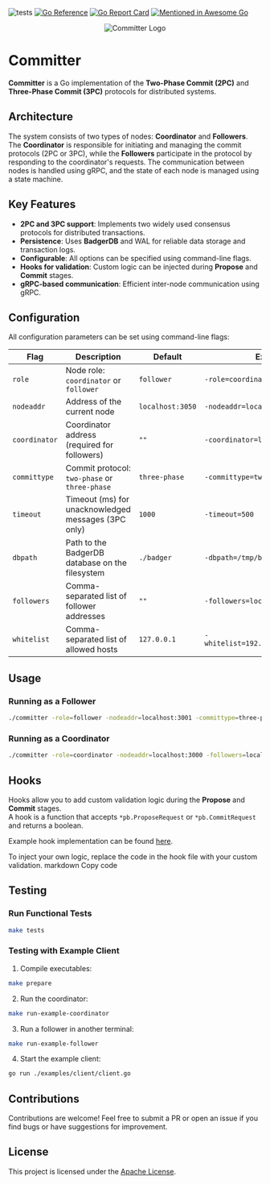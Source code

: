 ![tests](https://github.com/vadiminshakov/committer/actions/workflows/tests.yml/badge.svg?branch=master)
[![Go Reference](https://pkg.go.dev/badge/github.com/vadiminshakov/committer.svg)](https://pkg.go.dev/github.com/vadiminshakov/committer)
[![Go Report Card](https://goreportcard.com/badge/github.com/vadiminshakov/committer)](https://goreportcard.com/report/github.com/vadiminshakov/committer)
[![Mentioned in Awesome Go](https://awesome.re/mentioned-badge.svg)](https://github.com/avelino/awesome-go)

<p align="center">
<img src="https://github.com/vadiminshakov/committer/blob/master/committer.png" alt="Committer Logo">
</p>

# **Committer**

**Committer** is a Go implementation of the **Two-Phase Commit (2PC)** and **Three-Phase Commit (3PC)** protocols for distributed systems.

## **Architecture**

The system consists of two types of nodes: **Coordinator** and **Followers**.
The **Coordinator** is responsible for initiating and managing the commit protocols (2PC or 3PC), while the **Followers** participate in the protocol by responding to the coordinator's requests.
The communication between nodes is handled using gRPC, and the state of each node is managed using a state machine.

## **Key Features**

- **2PC and 3PC support**: Implements two widely used consensus protocols for distributed transactions.
- **Persistence**: Uses **BadgerDB** and WAL for reliable data storage and transaction logs.
- **Configurable**: All options can be specified using command-line flags.
- **Hooks for validation**: Custom logic can be injected during **Propose** and **Commit** stages.
- **gRPC-based communication**: Efficient inter-node communication using gRPC.

## **Configuration**

All configuration parameters can be set using command-line flags:

| **Flag**       | **Description**                                          | **Default**         | **Example**                          |
|-----------------|---------------------------------------------------------|---------------------|-------------------------------------|
| `role`         | Node role: `coordinator` or `follower`                  | `follower`          | `-role=coordinator`                 |
| `nodeaddr`     | Address of the current node                             | `localhost:3050`    | `-nodeaddr=localhost:3051`          |
| `coordinator`  | Coordinator address (required for followers)            | `""`                | `-coordinator=localhost:3050`       |
| `committype`   | Commit protocol: `two-phase` or `three-phase`           | `three-phase`       | `-committype=two-phase`             |
| `timeout`      | Timeout (ms) for unacknowledged messages (3PC only)     | `1000`              | `-timeout=500`                      |
| `dbpath`       | Path to the BadgerDB database on the filesystem         | `./badger`          | `-dbpath=/tmp/badger`               |
| `followers`    | Comma-separated list of follower addresses              | `""`                | `-followers=localhost:3052,3053`    |
| `whitelist`    | Comma-separated list of allowed hosts                   | `127.0.0.1`         | `-whitelist=192.168.0.1,192.168.0.2`|


## **Usage**

### **Running as a Follower**
```bash
./committer -role=follower -nodeaddr=localhost:3001 -committype=three-phase -timeout=1000 -dbpath=/tmp/badger/follower
```

### **Running as a Coordinator**
```bash
./committer -role=coordinator -nodeaddr=localhost:3000 -followers=localhost:3001 -committype=three-phase -timeout=1000 -dbpath=/tmp/badger/coordinator
```

## **Hooks**

Hooks allow you to add custom validation logic during the **Propose** and **Commit** stages.  
A hook is a function that accepts `*pb.ProposeRequest` or `*pb.CommitRequest` and returns a boolean.

Example hook implementation can be found [here](https://github.com/vadiminshakov/committer/blob/master/core/cohort/commitalgo/hooks/hooks.go).

To inject your own logic, replace the code in the hook file with your custom validation.
markdown
Copy code

## **Testing**

### **Run Functional Tests**
```bash
make tests
```

### **Testing with Example Client**
1. Compile executables:

```bash
make prepare
```

2. Run the coordinator:

```bash
make run-example-coordinator
```

3. Run a follower in another terminal:

```bash
make run-example-follower
```

4. Start the example client:

```bash
go run ./examples/client/client.go
```

## **Contributions**

Contributions are welcome! Feel free to submit a PR or open an issue if you find bugs or have suggestions for improvement.

## **License**

This project is licensed under the [Apache License](LICENSE).